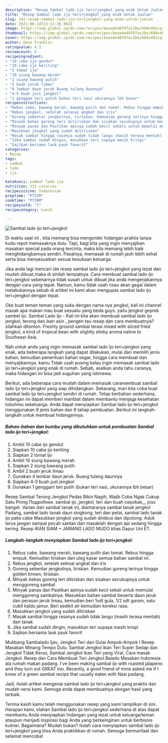 ```yaml
---
description: "Resep Sambal lado ijo teri+jengkol yang enak Untuk Jualan"
title: "Resep Sambal lado ijo teri+jengkol yang enak Untuk Jualan"
slug: 341-resep-sambal-lado-ijo-terijengkol-yang-enak-untuk-jualan
date: 2021-06-14T23:51:36.902Z
image: https://img-global.cpcdn.com/recipes/beaade48f87ac1be/680x482cq70/sambal-lado-ijo-terijengkol-foto-resep-utama.jpg
thumbnail: https://img-global.cpcdn.com/recipes/beaade48f87ac1be/680x482cq70/sambal-lado-ijo-terijengkol-foto-resep-utama.jpg
cover: https://img-global.cpcdn.com/recipes/beaade48f87ac1be/680x482cq70/sambal-lado-ijo-terijengkol-foto-resep-utama.jpg
author: Gene Franklin
ratingvalue: 4.1
reviewcount: 6
recipeingredient:
- "10 cabe ijo gendut"
- "10 cabe ijo keriting"
- "2 tomat ijo"
- "10 siung bawang merah"
- "2 siung bawang putih"
- "2 buah jeruk limau"
- "4 lembar daun jeruk Buang tulang daunnya"
- "4-5 buah just jengkol"
- "1 genggam teri putih bukan teri nasi ukurannya lbh besar"
recipeinstructions:
- "Rebus cabe, bawang merah, bawang putih dan tomat. Rebus hingga empuk. Kemudian tiriskan dan uleg kasar semua bahan sambal ini."
- "Rebus jengkol, setelah selesai angkat dan iris"
- "Goreng sebentar jengkolnya, tiriskan. Kemudian goreng terinya hingga golden brown, tiriskan."
- "Minyak bekas goreng teri ditiriskan dan sisakan secukupnya untuk menggoreng sambal"
- "Minyak panas dan Pastikan apinya sudah kecil sekali untuk memulai menggoreng sambalnya. Masukkan bahan sambal beserta daun jeruk dan perasan jeruk limau, kemudian beri 1sdt gula, 1/2 sdt garam, satu cubit kaldu jamur. Beri sedikit air kemudian koreksi rasa."
- "Masukkan jengkol yang sudah ditiriskan"
- "Masak sambal hingga rasanya sudah tidak langu (masih terasa mentah) dan tanak"
- "Jika sambal sudah dingin, masukkan teri supaya masih krispi"
- "Sajikan bersama lauk pauk favorit"
categories:
- Resep
tags:
- sambal
- lado
- ijo

katakunci: sambal lado ijo 
nutrition: 231 calories
recipecuisine: Indonesian
preptime: "PT21M"
cooktime: "PT38M"
recipeyield: "1"
recipecategory: Lunch

---
```



![Sambal lado ijo teri+jengkol](https://img-global.cpcdn.com/recipes/beaade48f87ac1be/680x482cq70/sambal-lado-ijo-terijengkol-foto-resep-utama.jpg)

Di waktu  saat ini , kita memang bisa mengorder hidangan praktis tanpa kudu repot memasaknya dulu. Tapi, bagi kita yang ingin menyajikan masakan special pada orang tercinta, maka kita memang lebih baik menghidangkannya sendiri. Pasalnya, memasak di rumah jauh lebih sehat serta bisa menyesuaikan sesuai kesukaan keluarga.

Jika anda lagi mencari ide resep sambal lado ijo teri+jengkol yang lezat dan mudah dibuat,maka di sinilah tempatnya. Cara membuat sambal lado ijo teri+jengkol  sebenarnya tidak susah untuk dibuat jika anda mengerjakannya dengan cara yang tepat. Namun, kamu tidak usah risau akan gagal dalam melakukannya 
sebab di artikel ini kami akan mengupas sambal lado ijo teri+jengkol dengan tepat.  

Oke buat teman teman yang suka dengan nama nya jengkol, kali ini channel masak apa makan mau buat sesuatu yang beda guys. yaitu jengkol geprek sambel ijo. Sambal Lado Ijo - Kali ini kita akan membuat sambal lado ijo jengkol, terong dan ikan asin , pengen tau resep dan cara membuatnya? silahkan ditonton. Freshly ground sambal terasi mixed with sliced fried jengkol, a kind of tropical bean with slightly stinky aroma native to Southeast Asia.

Nah untuk anda yang ingin memasak sambal lado ijo teri+jengkol yang enak, ada beberapa langkah yang dapat dilakukan, mulai dari memilih jenis bahan, kemudian penentuan bahan segar, hingga cara membuat dan menyajikannya. kamu Tidak usah pusing kalau ingin memasak sambal lado ijo teri+jengkol yang enak di rumah. Sebab, asalkan anda  tahu caranya, maka hidangan ini bisa jadi suguhan yang istimewa.

Berikut, ada beberapa cara mudah dalam memasak caramembuat sambal lado ijo teri+jengkol yang siap dihidangkan. Sekarang, mari kita coba buat sambal lado ijo teri+jengkol sendiri di rumah. Tetap berbahan sederhana, hidangan ini dapat memberi manfaat dalam membantu menjaga kesehatan tubuhmu sekeluarga. Anda dapat menyiapkan Sambal lado ijo teri+jengkol menggunakan 9 jenis bahan dan 9 tahap pembuatan. Berikut ini langkah-langkah untuk membuat hidangannya.

<!--inarticleads1-->

##### Bahan-bahan dan bumbu yang dibutuhkan untuk pembuatan Sambal lado ijo teri+jengkol:

1. Ambil 10 cabe ijo gendut
1. Siapkan 10 cabe ijo keriting
1. Siapkan 2 tomat ijo
1. Ambil 10 siung bawang merah
1. Siapkan 2 siung bawang putih
1. Ambil 2 buah jeruk limau
1. Gunakan 4 lembar daun jeruk. Buang tulang daunnya
1. Siapkan 4-5 buah just jengkol
1. Gunakan 1 genggam teri putih (bukan teri nasi, ukurannya lbh besar)


Resep Sambal Terong Jengkol Pedas Bikin Nagih, Wajib Coba Ngak Cukup Satu Piring Подробнее. sambal ijo ,jengkol, teri dan buah cepokak,,, joss banget. Varian dari sambal tanak ini, diantaranya sambal tanak jengkol Padang, sambal lado tanak daun singkong, teri dan petai, sambal lado tanak ijo pake cabe Masukkan jengkol yang sudah direbus dan dipotong. Aduk terus jangan sampai pecah santan dan masaklah dengan api sedang hingga kering. Resep IKAN SIAM + JARIANG LADO MUDO khas Dapur Uni ET. 

<!--inarticleads2-->

##### Langkah-langkah menyiapkan Sambal lado ijo teri+jengkol:

1. Rebus cabe, bawang merah, bawang putih dan tomat. Rebus hingga empuk. Kemudian tiriskan dan uleg kasar semua bahan sambal ini.
1. Rebus jengkol, setelah selesai angkat dan iris
1. Goreng sebentar jengkolnya, tiriskan. Kemudian goreng terinya hingga golden brown, tiriskan.
1. Minyak bekas goreng teri ditiriskan dan sisakan secukupnya untuk menggoreng sambal
1. Minyak panas dan Pastikan apinya sudah kecil sekali untuk memulai menggoreng sambalnya. Masukkan bahan sambal beserta daun jeruk dan perasan jeruk limau, kemudian beri 1sdt gula, 1/2 sdt garam, satu cubit kaldu jamur. Beri sedikit air kemudian koreksi rasa.
1. Masukkan jengkol yang sudah ditiriskan
1. Masak sambal hingga rasanya sudah tidak langu (masih terasa mentah) dan tanak
1. Jika sambal sudah dingin, masukkan teri supaya masih krispi
1. Sajikan bersama lauk pauk favorit


Mukbang Sambalado Ijau, Jengkol Teri dan Gulai Ampok-Ampok I Resep Masakan Minang Tempo Dulu. Sambal Jengkol Ikan Teri Super Sedap dan Jengkol Tidak Keras, Sambal Jengkol Ikan Teri yang Viral, Cara masak Jengkol. Resep dan Cara Membuat Teri Jengkol Balado Masakan Indonesia ala rumah makan padang. I&#39;ve been making sambal ijo with roasted jalapeno and they turn out GREAT too. Recently, a good friend of mine asked me if I knew of a green sambal recipe that usually eaten with Nasi padang. 

Jadi, itulah artikel mengenai  sambal lado ijo teri+jengkol  yang praktis dan mudah versi kami. Semoga anda dapat membuatnya dengan hasil yang terbaik. 

Terima kasih kamu telah menggunakan resep yang kami tampilkan di sini. Harapan kami, olahan  Sambal lado ijo teri+jengkol sederhana di atas dapat membantu Anda menyiapkan hidangan yang lezat untuk keluarga/teman ataupun menjadi inspirasi bagi Anda yang berkeinginan untuk berbisnis kuliner. Bagaimana? Mudah bukan? Itulah cara menyiapkan sambal lado ijo teri+jengkol yang bisa Anda praktikkan di rumah. Semoga bermanfaat dan selamat mencoba!

